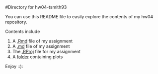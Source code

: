 #Directory for hw04-tsmith93 

You can use this README file to easily explore the contents of my hw04 repository.

Contents include 
1. A [.Rmd](https://github.com/STAT545-UBC-students/hw04-tsmith93/blob/master/hw04-tsmith93.Rmd) file of my assignment
2. A [.md](https://github.com/STAT545-UBC-students/hw04-tsmith93/blob/master/hw04-tsmith93.md) file of my assignment
3. The [.RProj](https://github.com/STAT545-UBC-students/hw04-tsmith93/blob/master/hw04-tsmith93.Rproj) file for my assignment
4. A [folder](https://github.com/STAT545-UBC-students/hw04-tsmith93/tree/master/hw04-tsmith93_files/figure-markdown_github) containing plots 

Enjoy ::):
